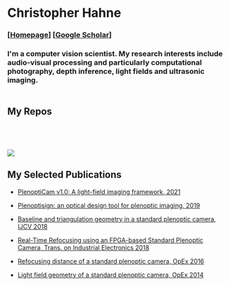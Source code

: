 # Christopher Hahne
### [[Homepage](http://christopherhahne.de/)] [[Google Scholar](https://scholar.google.com/citations?user=sGYbToAAAAAJ&hl=en&oi=ao)]

### I'm a computer vision scientist. My research interests include audio-visual processing and particularly computational photography, depth inference, light fields and ultrasonic imaging.<br><br>

## My Repos
      
<a href="https://github.com/hahnec/plenopticam"><img src="https://github-readme-stats.vercel.app/api/pin/?username=hahnec&repo=plenopticam&cache_seconds=10&theme=buefy" alt="" /></a>

<a href="https://github.com/hahnec/plenoptisign"><img src="https://github-readme-stats.vercel.app/api/pin/?username=hahnec&repo=plenoptisign&cache_seconds=10&theme=buefy" alt="" /></a>


<a href="https://github.com/hahnec/color-matcher"><img src="https://github-readme-stats.vercel.app/api/pin/?username=hahnec&repo=color-matcher&cache_seconds=10&theme=buefy" alt="" /></a>

<a href="https://github.com/hahnec/depthy"><img src="https://github-readme-stats.vercel.app/api/pin/?username=hahnec&repo=depthy&cache_seconds=10&theme=buefy" alt="" /></a>


![](https://github-readme-stats.vercel.app/api?username=hahnec&show_icons=true&hide=contribs,issues&cache_seconds=86400&theme=default)


## My Selected Publications

- [PlenoptiCam v1.0: A light-field imaging framework, 2021](https://arxiv.org/pdf/2010.11687.pdf)

- [Plenoptisign: an optical design tool for plenoptic imaging, 2019](https://reader.elsevier.com/reader/sd/pii/S2352711019300159?token=327897D1445CAE321757274F0D91715C7BEE5045224FCC1D3F646E3A04FBFBBF4A341D5510495F4E036700E72B984320)

- [Baseline and triangulation geometry in a standard plenoptic camera, IJCV 2018](https://link.springer.com/content/pdf/10.1007%2Fs11263-017-1036-4.pdf)

- [Real-Time Refocusing using an FPGA-based Standard Plenoptic Camera, Trans. on Industrial Electronics 2018](https://arxiv.org/pdf/2010.07746.pdf)

- [Refocusing distance of a standard plenoptic camera, OpEx 2016](https://www.osapublishing.org/oe/fulltext.cfm?uri=oe-24-19-21521&id=349880)

- [Light field geometry of a standard plenoptic camera, OpEx 2014](https://www.osapublishing.org/oe/fulltext.cfm?uri=oe-22-22-26659&id=303271)

